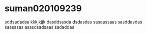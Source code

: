 # suman020109239
sddsadadsa
kkkjkjjk
dasddsasda
dsdasdas
sasaassaas
sasddasdas
saasasas
asasdsadsaas
sadaddas
